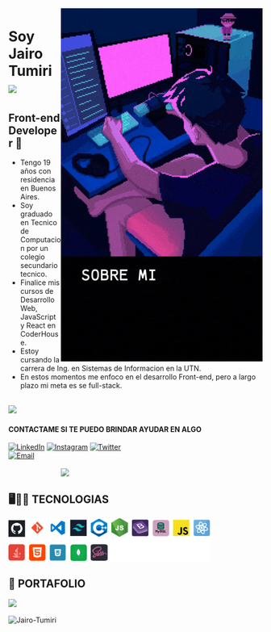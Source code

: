 <img  width="400" align="right" src="https://raw.githubusercontent.com/Jairo-Tumiri/Jairo-Tumiri/main/sobremi.gif" >

<h1>Soy Jairo Tumiri <img src="https://raw.githubusercontent.com/iampavangandhi/iampavangandhi/master/gifs/Hi.gif" width="30px"></h1>
<h2> Front-end Developer 🎨 </h2>

  - Tengo 19 años con residencia en Buenos Aires.
  - Soy graduado en Tecnico de Computacion por un colegio secundario tecnico.
  - Finalice mis cursos de Desarrollo Web, JavaScript y React en CoderHouse.
  - Estoy cursando la carrera de Ing. en Sistemas de Informacion en la UTN.
  - En estos momentos me enfoco en el desarrollo Front-end, pero a largo plazo mi meta es se full-stack.
<br>
<img width="390" src="https://github-readme-stats.vercel.app/api?username=Jairo-Tumiri&show_icons=true&theme=dark#gh-dark-mode-only">
  
#### CONTACTAME SI TE PUEDO BRINDAR AYUDAR EN ALGO
  
  <a href="https://www.linkedin.com/in/jhon-jairo-tumiri/"><img alt="LinkedIn" src="https://img.shields.io/badge/LinkedIn-Jairo%20Tumiri-blue?style=flat-square&logo=linkedin"></a>
  <a href="https://www.instagram.com/jaiiirot/"><img alt="Instagram" src="https://img.shields.io/badge/Youtube-Jairo%20Tumiri-blue?style=flat-square&logo=instagram"></a>
  <a href="https://twitter.com/j_jairot"><img alt="Twitter" src="https://img.shields.io/badge/Twitter-Jairo%20Tumiri-blue?style=flat-square&logo=twitter"></a>  
  <a href="jhon.jairo.tumiri@gmail.com"><img alt="Email" src="https://img.shields.io/badge/Gmail-jhon.jairo.tumiri@gmail.com-blue?style=flat-square&logo=gmail"></a>  
  <br>
  <img  width="400" align="right" src="https://github-readme-stats.vercel.app/api/top-langs/?username=Jairo-Tumiri&layout=compact&theme=dark" />
  <br>
  
## 🖥️👨‍💻 TECNOLOGIAS
<img  width="400px" src="https://raw.githubusercontent.com/Jairo-Tumiri/Jairo-Tumiri/main/tec.png" />

## 💼 PORTAFOLIO
<a  align="left" href="https://github.com/Jairo-Tumiri/portafolio-jairotumiri">
  <img  width="400" src="https://github-readme-stats.vercel.app/api/pin/?username=Jairo-Tumiri&repo=portafolio-jairotumiri&theme=dark" />
</a>


<p align="left"> <img src="https://komarev.com/ghpvc/?username=Jairo-Tumiri&label=Profile%20views&color=FF20C7&style=flat" alt="Jairo-Tumiri" /> </p>
